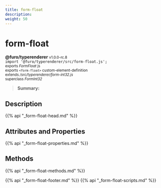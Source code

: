 ```yaml
---
title: form-float
description: 
weight: 50
---
```


# form-float
**@furo/typerenderer** <small>v1.0.0-rc.8</small>
<br>`import '@furo/typerenderer/src/form-float.js';`<small>
<br>exports *FormFloat* js
<br>exports `<form-float>` custom-element-definition
<br>extends */src/typerenderer/form-int32.js*
<br>superclass *FormInt32*</small>

> **Summary:** 

## Description



{{% api "_form-float-head.md" %}}

## Attributes and Properties
{{% api "_form-float-properties.md" %}}



## Methods
{{% api "_form-float-methods.md" %}}





{{% api "_form-float-footer.md" %}}
{{% api "_form-float-scripts.md" %}}
